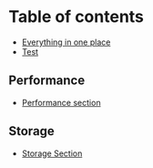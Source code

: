 # Table of contents

* [Everything in one place](README.md)
* [Test](test.md)

## Performance

* [Performance section](performance/untitled.md)

## Storage

* [Storage Section](storage/untitled.md)

